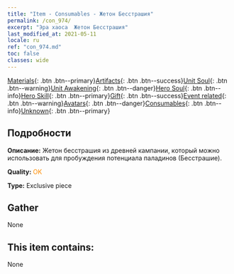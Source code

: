 ```yaml
---
title: "Item - Consumables - Жетон Бесстрашия"
permalink: /con_974/
excerpt: "Эра хаоса  Жетон Бесстрашия"
last_modified_at: 2021-05-11
locale: ru
ref: "con_974.md"
toc: false
classes: wide
---
```

 [Materials](/ItemsRU/){: .btn .btn--primary}[Artifacts](/ItemsRU/Artifacts/){: .btn .btn--success}[Unit Soul](/ItemsRU/UnitSoul/){: .btn .btn--warning}[Unit Awakening](/ItemsRU/UnitAwakening/){: .btn .btn--danger}[Hero Soul](/ItemsRU/HeroSoul/){: .btn .btn--info}[Hero Skill](/ItemsRU/HeroSkill/){: .btn .btn--primary}[Gift](/ItemsRU/Gift/){: .btn .btn--success}[Event related](/ItemsRU/Events/){: .btn .btn--warning}[Avatars](/ItemsRU/Avatars/){: .btn .btn--danger}[Consumables](/ItemsRU/Consumables/){: .btn .btn--info}[Unknown](/ItemsRU/Unknown/){: .btn .btn--primary}

## Подробности
 **Описание:** Жетон бесстрашия из древней кампании, который можно использовать для пробуждения потенциала паладинов (Бесстрашие).

 **Quality:** <span style="color: #FF8C00">OK</span>

 **Type:** Exclusive piece

## Gather

  None

## This item contains:

  None

